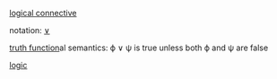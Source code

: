 [logical connective](notes/logical%20connective)

notation: [∨](notes/∨.md)

[truth function](notes/truth%20function.md)al semantics:  ϕ ∨ ψ is true unless both ϕ and ψ are false

[logic](notes/logic.md)